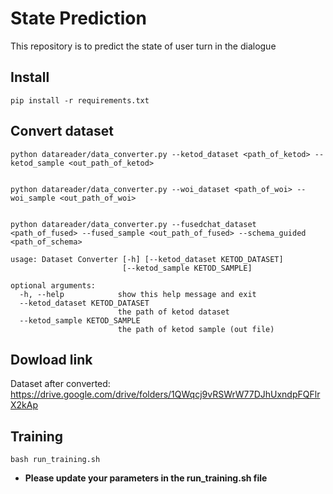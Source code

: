 # State Prediction
This repository is to predict the state of user turn in the dialogue

## Install
```shell
pip install -r requirements.txt
```

## Convert dataset 
```shell
python datareader/data_converter.py --ketod_dataset <path_of_ketod> --ketod_sample <out_path_of_ketod>


python datareader/data_converter.py --woi_dataset <path_of_woi> --woi_sample <out_path_of_woi>


python datareader/data_converter.py --fusedchat_dataset <path_of_fused> --fused_sample <out_path_of_fused> --schema_guided <path_of_schema>

```
```commandline
usage: Dataset Converter [-h] [--ketod_dataset KETOD_DATASET]
                         [--ketod_sample KETOD_SAMPLE]

optional arguments:
  -h, --help            show this help message and exit
  --ketod_dataset KETOD_DATASET
                        the path of ketod dataset
  --ketod_sample KETOD_SAMPLE
                        the path of ketod sample (out file)
```

## Dowload link

Dataset after converted: https://drive.google.com/drive/folders/1QWqcj9vRSWrW77DJhUxndpFQFlrX2kAp



## Training
```shell
bash run_training.sh
```
* **Please update your parameters in the run_training.sh file**
